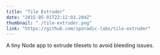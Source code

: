 ```yaml
---
title: "Tile Extruder"
date: "2015-05-01T22:12:03.284Z"
thumbnail: "./tile-extruder.png"
link: "https://github.com/sporadic-labs/tile-extruder"
---
```


A tiny Node app to extrude tilesets to avoid bleeding issues.

